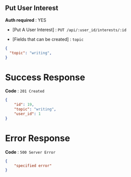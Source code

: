 ## Put User Interest

**Auth required** : YES

* [Put A User Interest] : `PUT /api/:user_id/interests/:id`

* [Fields that can be created] :  `topic`

```json
{
  "topic": "writing",
}
```

# Success Response

**Code** : `201 Created`

```json
{
    "id": 19,
    "topic": "writing",
    "user_id": 1
}

```

# Error Response

**Code** : `500 Server Error`

```json
{
 	"specified error"
}
```